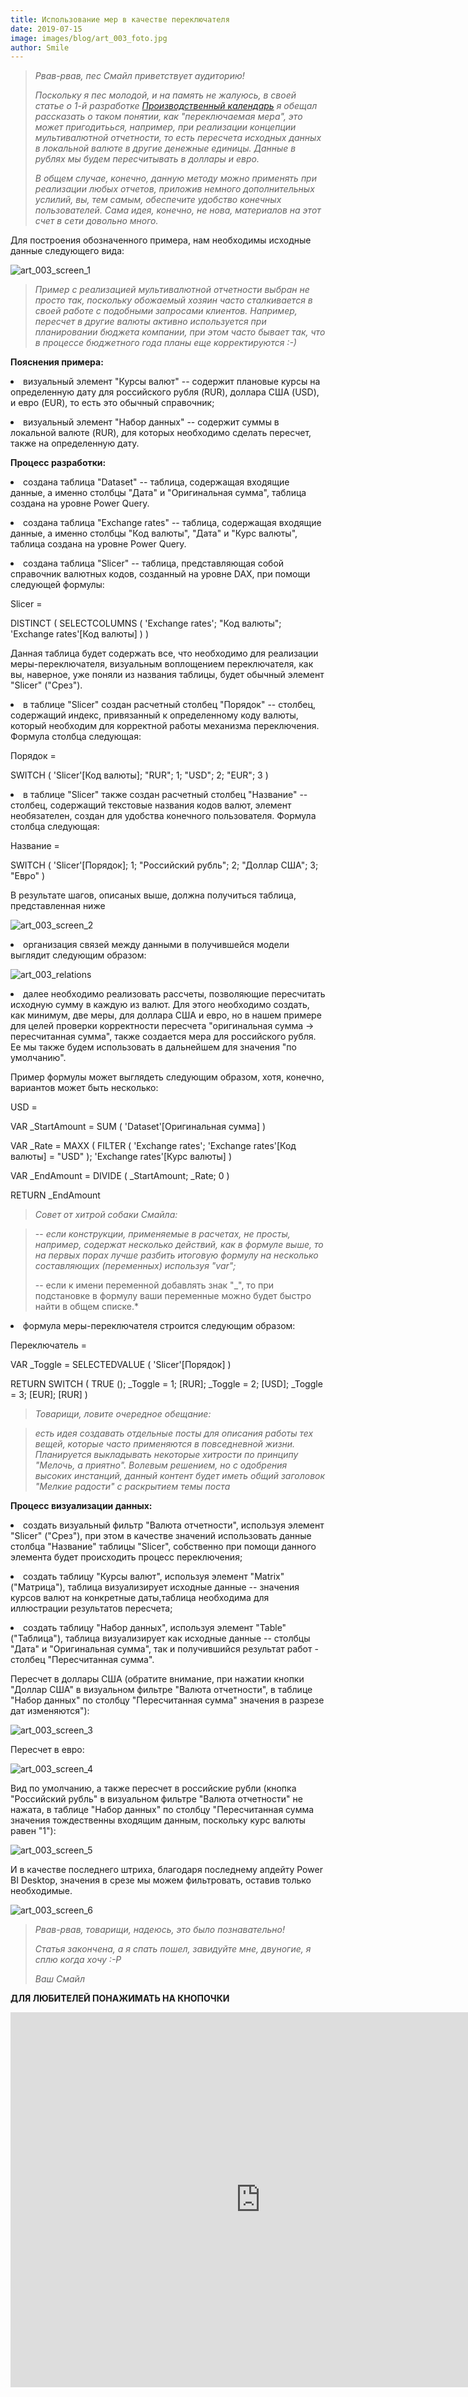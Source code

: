 ```yaml
---
title: Использование мер в качестве переключателя
date: 2019-07-15
image: images/blog/art_003_foto.jpg
author: Smile
---
```


> *Рвав-рвав, пес Смайл приветствует аудиторию!*
>
> *Поскольку я пес молодой, и на память не жалуюсь, в своей статье о 1-й разработке [Производственный календарь](https://kkadikin.ru/ru/blog/dev_001/) я обещал рассказать о таком понятии, как "переключаемая мера", это может пригодитьься, например, при реализации концепции мультивалютной отчетности, то есть пересчета исходных данных в локальной валюте в другие денежные единицы. Данные в рублях мы будем пересчитывать в доллары и евро.*
>
> *В общем случае, конечно, данную методу можно применять при реализации любых отчетов, приложив немного дополнительных услилий, вы, тем самым, обеспечите удобство конечных пользователей. Сама идея, конечно, не нова, материалов на этот счет в сети довольно много.*

Для построения обозначенного примера, нам необходимы исходные данные следующего вида:

![art_003_screen_1](https://kkadikin.ru/images/blog/art_003_screen_1.jpg)

> *Пример с реализацией мультивалютной отчетности выбран не просто так, поскольку обожаемый хозяин часто сталкивается в своей работе с подобными запросами клиентов. Например, пересчет в другие валюты активно используется при планировании бюджета компании, при этом часто бывает так, что в процессе бюджетного года планы еще корректируются :-)*

**Пояснения примера:**

**<li>** визуальный элемент "Курсы валют" -- cодержит плановые курсы на определенную дату для российского рубля (RUR), доллара США (USD), и евро (EUR), то есть это обычный справочник;

**<li>** визуальный элемент "Набор данных" -- cодержит суммы в локальной валюте (RUR), для которых необходимо сделать пересчет, также на определенную дату.

**Процесс разработки:**

**<li>** создана таблица "Dataset" -- таблица, содержащая входящие данные, а именно столбцы "Дата" и "Оригинальная сумма", таблица создана на уровне Power Query.

**<li>** создана таблица "Exchange rates" -- таблица, содержащая входящие данные, а именно столбцы "Код валюты", "Дата" и "Курс валюты", таблица создана на уровне Power Query.

**<li>** создана таблица "Slicer" -- таблица, представляющая собой справочник валютных кодов, созданный на уровне DAX, при помощи следующей формулы:

Slicer = 

DISTINCT (
    SELECTCOLUMNS ( 'Exchange rates'; "Код валюты"; 'Exchange rates'[Код валюты] )
)

Данная таблица будет содержать все, что необходимо для реализации меры-переключателя, визуальным воплощением переключателя, как вы, наверное, уже поняли из названия таблицы, будет обычный элемент "Slicer" ("Срез").

**<li>** в таблице "Slicer" создан расчетный столбец "Порядок" -- столбец, содержащий индекс, привязанный к определенному коду валюты, который необходим для корректной работы механизма переключения. Формула столбца следующая:

Порядок =

SWITCH ( 'Slicer'[Код валюты]; "RUR"; 1; "USD"; 2; "EUR"; 3 )

**<li>** в таблице "Slicer" также создан расчетный столбец "Название" -- столбец, содержащий текстовые названия кодов валют, элемент необязателен, создан для удобства конечного пользователя. Формула столбца следующая:

Название = 

SWITCH ( 'Slicer'[Порядок]; 1; "Российский рубль"; 2; "Доллар США"; 3; "Евро" )

В результате шагов, описаных выше, должна получиться таблица, представленная ниже

![art_003_screen_2](https://kkadikin.ru/images/blog/art_003_screen_2.jpg)

**<li>** организация связей между данными в получившейся модели выглядит следующим образом:

![art_003_relations](https://kkadikin.ru/images/blog/art_003_relations.jpg)

**<li>** далее необходимо реализовать рассчеты, позволяющие пересчитать исходную сумму в каждую из валют. Для этого необходимо создать, как минимум, две меры, для доллара США и евро, но в нашем примере для целей проверки корректности пересчета "оригинальная сумма -> пересчитанная сумма", также создается мера для российского рубля. Ее мы также будем использовать в дальнейшем для значения "по умолчанию".

Пример формулы может выглядеть следующим образом, хотя, конечно, вариантов может быть несколько:

USD = 

VAR _StartAmount = SUM ( 'Dataset'[Оригинальная  сумма] )

VAR _Rate = MAXX ( FILTER ( 'Exchange rates'; 'Exchange rates'[Код валюты] = "USD" ); 'Exchange rates'[Курс валюты] )

VAR _EndAmount = DIVIDE ( _StartAmount; _Rate; 0 )

RETURN _EndAmount

> *Совет от хитрой собаки Смайла:* 

> -- *если конструкции, применяемые в расчетах, не просты, например, содержат несколько действий, как в формуле выше, то на первых порах лучше разбить итоговую формулу на несколько составляющих (переменных) используя "var";*
>
> -- если к имени переменной добавлять знак "_", то при подстановке в формулу ваши переменные можно будет быстро найти в общем списке.*

**<li>** формула меры-переключателя строится следующим образом:

Переключатель = 

VAR _Toggle = SELECTEDVALUE ( 'Slicer'[Порядок] )

RETURN SWITCH ( TRUE (); _Toggle = 1; [RUR]; _Toggle = 2; [USD]; _Toggle = 3; [EUR]; [RUR] )

> *Товарищи, ловите очередное обещание:* 

> *есть идея создавать отдельные посты для описания работы тех вещей, которые часто применяются в повседневной жизни. Планируется выкладывать некоторые хитрости по принципу "Мелочь, а приятно". Волевым решением, но с одобрения высоких инстанций, данный контент будет иметь общий заголовок "Мелкие радости" с раскрытием темы поста*

**Процесс визуализации данных:**

**<li>** создать визуальный фильтр "Валюта отчетности", используя элемент "Slicer" ("Срез"), при этом в качестве значений использовать данные столбца "Название" таблицы "Slicer", собственно при помощи данного элемента будет происходить процесс переключения;

**<li>** создать таблицу "Курсы валют", используя элемент "Matrix" ("Матрица"), таблица визуализирует исходные данные -- значения курсов валют на конкретные даты,таблица необходима для иллюстрации результатов пересчета;

**<li>** создать таблицу "Набор данных", используя элемент "Table" ("Таблица"), таблица визуализирует как исходные данные -- столбцы "Дата" и "Оригинальная сумма", так и получившийся результат работ - столбец "Пересчитанная сумма".

Пересчет в доллары США (обратите внимание, при нажатии кнопки "Доллар США" в визуальном фильтре "Валюта отчетности", в таблице "Набор данных" по столбцу "Пересчитанная сумма" значения в разрезе дат изменяются"):

![art_003_screen_3](https://kkadikin.ru/images/blog/art_003_screen_3.jpg)

Пересчет в евро:

![art_003_screen_4](https://kkadikin.ru/images/blog/art_003_screen_4.jpg)

Вид по умолчанию, а также пересчет в российские рубли (кнопка "Российский рубль" в визуальном фильтре "Валюта отчетности" не нажата, в таблице "Набор данных" по столбцу "Пересчитанная сумма значения тождественны входящим данным, поскольку курс валюты равен "1"):

![art_003_screen_5](https://kkadikin.ru/images/blog/art_003_screen_5.jpg)

И в качестве последнего штриха, благодаря последнему апдейту Power BI Desktop, значения в срезе мы можем фильтровать, оставив только необходимые.

![art_003_screen_6](https://kkadikin.ru/images/blog/art_003_screen_6.jpg)

> *Рвав-рвав, товарищи, надеюсь, это было познавательно!*
>
> *Статья закончена, а я спать пошел, завидуйте мне, двуногие, я сплю когда хочу :-Р*
>
> *Ваш Смайл*

**ДЛЯ ЛЮБИТЕЛЕЙ ПОНАЖИМАТЬ НА КНОПОЧКИ**

<iframe width="800" height="600" src="https://app.powerbi.com/view?r=eyJrIjoiYWY5Y2I5OTAtNmMyNi00NjI4LWJhY2UtZDFhMDJlNTRkZWYzIiwidCI6IjE4YjFiOTZhLTk0MTQtNDE3MC1iNmNhLTZkODU3NTJlNTZmOCIsImMiOjZ9" frameborder="0" allowFullScreen="true"></iframe>